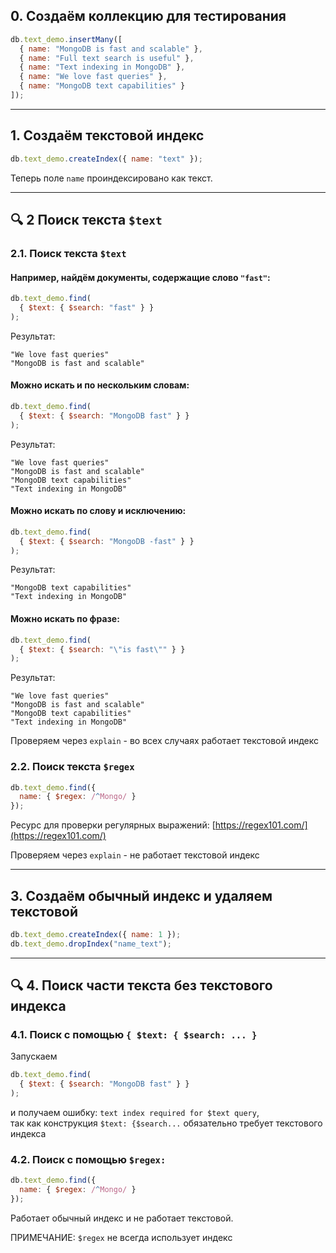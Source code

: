 ## 0. Создаём коллекцию для тестирования

```javascript
db.text_demo.insertMany([
  { name: "MongoDB is fast and scalable" },
  { name: "Full text search is useful" },
  { name: "Text indexing in MongoDB" },
  { name: "We love fast queries" },
  { name: "MongoDB text capabilities" }
]);
```

---

## 1. Создаём текстовой индекс

```javascript
db.text_demo.createIndex({ name: "text" });
```

Теперь поле `name` проиндексировано как текст.

---

## 🔍 2 Поиск текста `$text`

### 2.1. Поиск текста `$text`
#### Например, найдём документы, содержащие слово `"fast"`:

```javascript
db.text_demo.find(
  { $text: { $search: "fast" } }
);
```

Результат:
```text
"We love fast queries"
"MongoDB is fast and scalable"
```

#### Можно искать и по нескольким словам:

```javascript
db.text_demo.find(
  { $text: { $search: "MongoDB fast" } }
);
```

Результат:
```text
"We love fast queries"
"MongoDB is fast and scalable"
"MongoDB text capabilities"
"Text indexing in MongoDB"
```

#### Можно искать по слову и исключению:
```javascript
db.text_demo.find(
  { $text: { $search: "MongoDB -fast" } }
);
```

Результат:
```text
"MongoDB text capabilities"
"Text indexing in MongoDB"
```


#### Можно искать по фразе:
```javascript
db.text_demo.find(
  { $text: { $search: "\"is fast\"" } }
);
```

Результат:
```text
"We love fast queries"
"MongoDB is fast and scalable"
"MongoDB text capabilities"
"Text indexing in MongoDB"
```


Проверяем через `explain` - во всех случаях работает текстовой индекс

### 2.2. Поиск текста `$regex`

```js
db.text_demo.find({
  name: { $regex: /^Mongo/ }
});
```
Ресурс для проверки регулярных выражений: [https://regex101.com/](https://regex101.com/)

Проверяем через `explain` - не работает текстовой индекс

---
## 3. Создаём обычный индекс и удаляем текстовой

```javascript
db.text_demo.createIndex({ name: 1 });
db.text_demo.dropIndex("name_text");
```


---

## 🔍 4. Поиск части текста без текстового индекса

### 4.1. Поиск с помощью `{ $text: { $search: ... }`

Запускаем
```javascript
db.text_demo.find(
  { $text: { $search: "MongoDB fast" } }
);
```
и получаем ошибку: `text index required for $text query`,  
так как конструкция `$text: {$search...` обязательно требует текстового индекса


### 4.2. Поиск с помощью `$regex: `
```javascript
db.text_demo.find({
  name: { $regex: /^Mongo/ }
});
```

Работает обычный индекс и не работает текстовой.

ПРИМЕЧАНИЕ: `$regex` не всегда использует индекс
